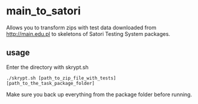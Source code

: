 # main_to_satori

Allows you to transform zips with test data downloaded from http://main.edu.pl to skeletons of Satori Testing System packages.

## usage
Enter the directory with skrypt.sh

    ./skrypt.sh [path_to_zip_file_with_tests] [path_to_the_task_package_folder]
  
 Make sure you back up everything from the package folder before running.
